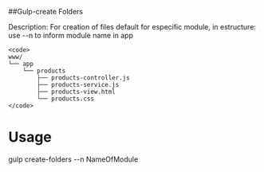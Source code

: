 ##Gulp-create Folders

Description:
    For creation of files default for especific module, in estructure:
    use --n to inform module name in app
    
    <code>
    www/
    └── app
        └── products
            ├── products-controller.js
            ├── products-service.js
            ├── products-view.html
            └── products.css
    </code>
<h1>Usage</h1>

gulp create-folders --n NameOfModule
